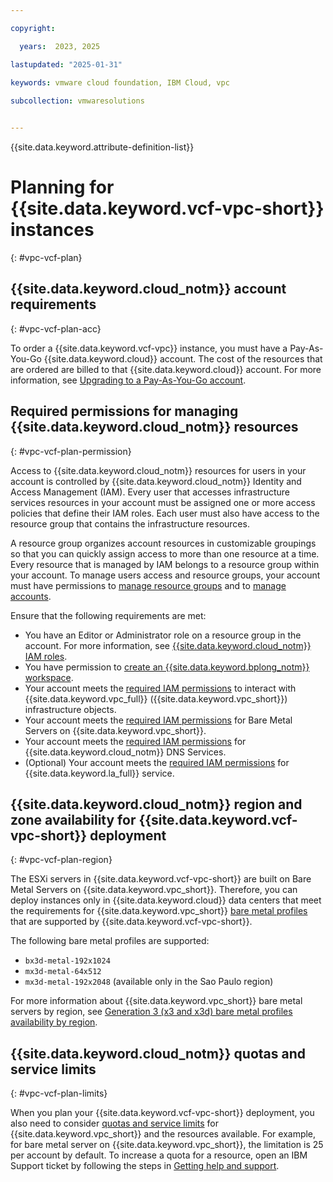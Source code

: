 ```yaml
---

copyright:

  years:  2023, 2025

lastupdated: "2025-01-31"
  
keywords: vmware cloud foundation, IBM Cloud, vpc

subcollection: vmwaresolutions


---
```


{{site.data.keyword.attribute-definition-list}}

# Planning for {{site.data.keyword.vcf-vpc-short}} instances
{: #vpc-vcf-plan}

## {{site.data.keyword.cloud_notm}} account requirements
{: #vpc-vcf-plan-acc}

To order a {{site.data.keyword.vcf-vpc}} instance, you must have a Pay-As-You-Go {{site.data.keyword.cloud}} account. The cost of the resources that are ordered are billed to that {{site.data.keyword.cloud}} account. For more information, see [Upgrading to a Pay-As-You-Go account](/docs/account?topic=account-upgrading-account#upgrade-paygo).

## Required permissions for managing {{site.data.keyword.cloud_notm}} resources
{: #vpc-vcf-plan-permission}

Access to {{site.data.keyword.cloud_notm}} resources for users in your account is controlled by {{site.data.keyword.cloud_notm}} Identity and Access Management (IAM). Every user that accesses infrastructure services resources in your account must be assigned one or more access policies that define their IAM roles. Each user must also have access to the resource group that contains the infrastructure resources. 

A resource group organizes account resources in customizable groupings so that you can quickly assign access to more than one resource at a time. Every resource that is managed by IAM belongs to a resource group within your account.
To manage users access and resource groups, your account must have permissions to [manage resource groups](/docs/account?topic=account-rgs&interface=ui) and to [manage accounts](/docs/account?topic=account-groups&interface=ui#prereq-create-groups).

Ensure that the following requirements are met:
* You have an Editor or Administrator role on a resource group in the account. For more information, see [{{site.data.keyword.cloud_notm}} IAM roles](/docs/account?topic=account-userroles).
* You have permission to [create an {{site.data.keyword.bplong_notm}} workspace](/docs/schematics?topic=schematics-access#access-roles).
* Your account meets the [required IAM permissions](/docs/vpc?topic=vpc-iam-getting-started&interface=ui) to interact with {{site.data.keyword.vpc_full}} ({{site.data.keyword.vpc_short}}) infrastructure objects.
* Your account meets the [required IAM permissions](/docs/vpc?topic=vpc-planning-for-bare-metal-servers&interface=ui) for Bare Metal Servers on {{site.data.keyword.vpc_short}}.
* Your account meets the [required IAM permissions](/docs/dns-svcs?topic=dns-svcs-iam) for {{site.data.keyword.cloud_notm}} DNS Services.
* (Optional) Your account meets the [required IAM permissions](/docs/log-analysis?topic=log-analysis-work_iam) for {{site.data.keyword.la_full}} service.

## {{site.data.keyword.cloud_notm}} region and zone availability for {{site.data.keyword.vcf-vpc-short}} deployment
{: #vpc-vcf-plan-region}

The ESXi servers in {{site.data.keyword.vcf-vpc-short}} are built on Bare Metal Servers on {{site.data.keyword.vpc_short}}. Therefore, you can deploy instances only in {{site.data.keyword.cloud}} data centers that meet the requirements for {{site.data.keyword.vpc_short}} [bare metal profiles](/docs/vpc?topic=vpc-bare-metal-servers-profile&interface=ui) that are supported by {{site.data.keyword.vcf-vpc-short}}.

The following bare metal profiles are supported:
* `bx3d-metal-192x1024`
* `mx3d-metal-64x512`
* `mx3d-metal-192x2048` (available only in the Sao Paulo region)

For more information about {{site.data.keyword.vpc_short}} bare metal servers by region, see [Generation 3 (x3 and x3d) bare metal profiles availability by region](/docs/vpc?topic=vpc-bare-metal-servers-profile&interface=ui#bare-metal-profile-availability-by-region-gen3).

## {{site.data.keyword.cloud_notm}} quotas and service limits
{: #vpc-vcf-plan-limits}

When you plan your {{site.data.keyword.vcf-vpc-short}} deployment, you also need to consider [quotas and service limits](/docs/vpc?topic=vpc-quotas) for {{site.data.keyword.vpc_short}} and the resources available. For example, for bare metal server on {{site.data.keyword.vpc_short}}, the limitation is 25 per account by default. To increase a quota for a resource, open an IBM Support ticket by following the steps in [Getting help and support](/docs/vmwaresolutions?topic=vmwaresolutions-trbl_support).

